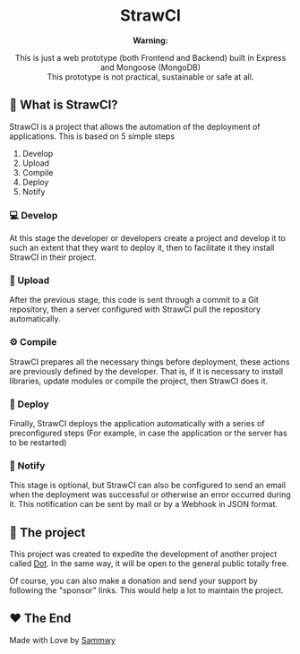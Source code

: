 <div align="center">
  <h1>StrawCI</h1>
  <b>Warning:</b>
  <p>This is just a web prototype (both Frontend and Backend) built in Express and Mongoose (MongoDB)<br/>This prototype is not practical, sustainable or safe at all.<p>
</div>

## 🤖 What is StrawCI?
StrawCI is a project that allows the automation of the deployment of applications. This is based on 5 simple steps
1. Develop
2. Upload
3. Compile
4. Deploy
5. Notify

### 💻 Develop
At this stage the developer or developers create a project and develop it to such an extent that they want to deploy it, then to facilitate it they install StrawCI in their project.

### 📁 Upload
After the previous stage, this code is sent through a commit to a Git repository, then a server configured with StrawCI pull the repository automatically.

### ⚙️ Compile
StrawCI prepares all the necessary things before deployment, these actions are previously defined by the developer. That is, if it is necessary to install libraries, update modules or compile the project, then StrawCI does it.

### 🚀 Deploy
Finally, StrawCI deploys the application automatically with a series of preconfigured steps (For example, in case the application or the server has to be restarted)

### 🔔 Notify
This stage is optional, but StrawCI can also be configured to send an email when the deployment was successful or otherwise an error occurred during it. This notification can be sent by mail or by a Webhook in JSON format.

## 📝 The project
This project was created to expedite the development of another project called <a href="https://github.com/dotmsn/">Dot</a>. In the same way, it will be open to the general public totally free.

Of course, you can also make a donation and send your support by following the "sponsor" links. This would help a lot to maintain the project.

## ❤️ The End
Made with Love by [Sammwy](https://twitter.com/sammwy)
